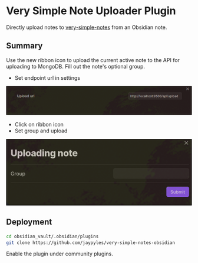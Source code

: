 # Very Simple Note Uploader Plugin

Directly upload notes to [very-simple-notes](https://github.com/jaypyles/very-simple-notes) from an Obsidian note.

## Summary

Use the new ribbon icon to upload the current active note to the API for uploading to MongoDB.
Fill out the note's optional group.

-   Set endpoint url in settings

![settings](https://github.com/jaypyles/very-simple-notes-obsidian/blob/master/docs/Settings.png)

-   Click on ribbon icon
-   Set group and upload

![settings](https://github.com/jaypyles/very-simple-notes-obsidian/blob/master/docs/Upload.png)

## Deployment

```sh
cd obsidian_vault/.obsidian/plugins
git clone https://github.com/jaypyles/very-simple-notes-obsidian
```

Enable the plugin under community plugins.
